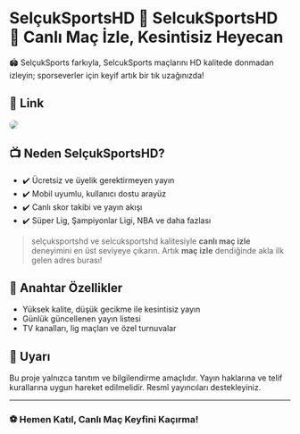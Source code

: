 # SelçukSportsHD 👑 SelcukSportsHD 👑 Canlı Maç İzle, Kesintisiz Heyecan

🏟️ SelçukSports farkıyla, SelcukSports maçlarını HD kalitede donmadan izleyin; sporseverler için keyif artık bir tık uzağınızda!

## 🔗 Link

<a href="https://bosstv1.com/">
  <img src="https://i.ibb.co/FL3kspJ2/canliizle.gif"  style="max-width:100%; border-radius:12px;">
</a>

## 📺 Neden SelçukSportsHD?

- ✔️ Ücretsiz ve üyelik gerektirmeyen yayın
- ✔️ Mobil uyumlu, kullanıcı dostu arayüz
- ✔️ Canlı skor takibi ve yayın akışı
- ✔️ Süper Lig, Şampiyonlar Ligi, NBA ve daha fazlası

> selçuksportshd ve selcuksportshd kalitesiyle **canlı maç izle** deneyimini en üst seviyeye çıkarın. Artık **maç izle** dendiğinde akla ilk gelen adres burası!

## 🚀 Anahtar Özellikler

- Yüksek kalite, düşük gecikme ile kesintisiz yayın  
- Günlük güncellenen yayın listesi  
- TV kanalları, lig maçları ve özel turnuvalar

## 📌 Uyarı

Bu proje yalnızca tanıtım ve bilgilendirme amaçlıdır. Yayın haklarına ve telif kurallarına uygun hareket edilmelidir. Resmî yayıncıları destekleyiniz.

---

### ⚽ Hemen Katıl, Canlı Maç Keyfini Kaçırma!
